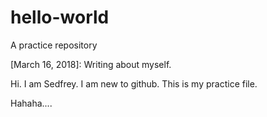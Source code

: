 # hello-world
A practice repository

[March 16, 2018]: Writing about myself.

Hi. I am Sedfrey. I am new to github. This is my practice file. 

Hahaha....